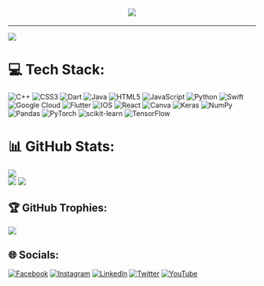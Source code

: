 <h1 align="center">
 <img src="https://i.postimg.cc/rs720mdZ/Screenshot-2023-07-05-184115.png" />
</h1>

---
[![](https://visitcount.itsvg.in/api?id=arnavhavoc&icon=0&color=0)](https://visitcount.itsvg.in)

# 💻 Tech Stack:
[](https://img.shields.io/badge/c-%2300599C.svg?style=for-the-badge&logo=c&logoColor=white) ![C++](https://img.shields.io/badge/c++-%2300599C.svg?style=for-the-badge&logo=c%2B%2B&logoColor=white) ![CSS3](https://img.shields.io/badge/css3-%231572B6.svg?style=for-the-badge&logo=css3&logoColor=white) ![Dart](https://img.shields.io/badge/dart-%230175C2.svg?style=for-the-badge&logo=dart&logoColor=white) ![Java](https://img.shields.io/badge/java-%23ED8B00.svg?style=for-the-badge&logo=java&logoColor=white) ![HTML5](https://img.shields.io/badge/html5-%23E34F26.svg?style=for-the-badge&logo=html5&logoColor=white) ![JavaScript](https://img.shields.io/badge/javascript-%23323330.svg?style=for-the-badge&logo=javascript&logoColor=%23F7DF1E) ![Python](https://img.shields.io/badge/python-3670A0?style=for-the-badge&logo=python&logoColor=ffdd54) ![Swift](https://img.shields.io/badge/swift-F54A2A?style=for-the-badge&logo=swift&logoColor=white) ![Google Cloud](https://img.shields.io/badge/Google%20Cloud-%234285F4.svg?style=for-the-badge&logo=google-cloud&logoColor=white) ![Flutter](https://img.shields.io/badge/Flutter-%2302569B.svg?style=for-the-badge&logo=Flutter&logoColor=white) ![IOS](https://img.shields.io/badge/IOS-%2320232a.svg?style=for-the-badge&logo=apple&logoColor=white) ![React](https://img.shields.io/badge/react-%2320232a.svg?style=for-the-badge&logo=react&logoColor=%2361DAFB) ![Canva](https://img.shields.io/badge/Canva-%2300C4CC.svg?style=for-the-badge&logo=Canva&logoColor=white) ![Keras](https://img.shields.io/badge/Keras-%23D00000.svg?style=for-the-badge&logo=Keras&logoColor=white) ![NumPy](https://img.shields.io/badge/numpy-%23013243.svg?style=for-the-badge&logo=numpy&logoColor=white) ![Pandas](https://img.shields.io/badge/pandas-%23150458.svg?style=for-the-badge&logo=pandas&logoColor=white) ![PyTorch](https://img.shields.io/badge/PyTorch-%23EE4C2C.svg?style=for-the-badge&logo=PyTorch&logoColor=white) ![scikit-learn](https://img.shields.io/badge/scikit--learn-%23F7931E.svg?style=for-the-badge&logo=scikit-learn&logoColor=white) ![TensorFlow](https://img.shields.io/badge/TensorFlow-%23FF6F00.svg?style=for-the-badge&logo=TensorFlow&logoColor=white)

# 📊 GitHub Stats:
![](https://github-readme-stats.vercel.app/api/top-langs/?username=arnavhavoc&theme=dark&hide_border=false&include_all_commits=true&count_private=true&layout=compact)<br/>
![](https://github-readme-stats.vercel.app/api?username=arnavhavoc&theme=dark&hide_border=false&include_all_commits=true&count_private=true)
![](https://github-readme-streak-stats.herokuapp.com/?user=arnavhavoc&theme=dark&hide_border=false)

## 🏆 GitHub Trophies:
![](https://github-profile-trophy.vercel.app/?username=arnavhavoc&theme=discord&no-frame=true&no-bg=false&margin-w=4)

## 🌐 Socials:
[![Facebook](https://img.shields.io/badge/Facebook-%231877F2.svg?logo=Facebook&logoColor=white)](https://facebook.com/arnavhavoc) [![Instagram](https://img.shields.io/badge/Instagram-%23E4405F.svg?logo=Instagram&logoColor=white)](https://instagram.com/arnavhavoc) [![LinkedIn](https://img.shields.io/badge/LinkedIn-%230077B5.svg?logo=linkedin&logoColor=white)](https://linkedin.com/in/arnavhavoc) [![Twitter](https://img.shields.io/badge/Twitter-%231DA1F2.svg?logo=Twitter&logoColor=white)](https://twitter.com/arnavhavoc) [![YouTube](https://img.shields.io/badge/YouTube-%23FF0000.svg?logo=YouTube&logoColor=white)](https://youtube.com/@arnavhavoc) 

<!-- ### Activity Graph:
[![Abhishek's Github Activity Graph](https://github-readme-activity-graph.cyclic.app/graph?username=anshu51379&theme=dracula)](https://github.com/anshu51379/github-readme-activity-graph) -->

